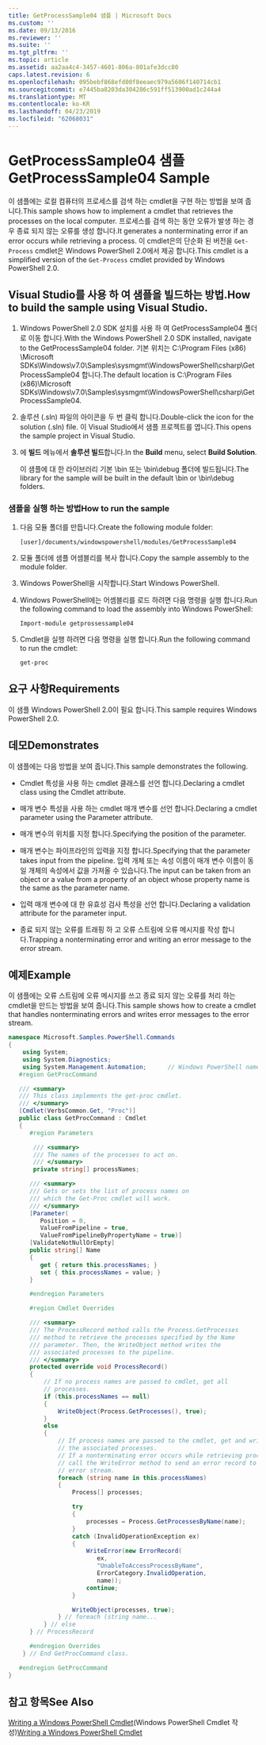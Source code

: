 ```yaml
---
title: GetProcessSample04 샘플 | Microsoft Docs
ms.custom: ''
ms.date: 09/13/2016
ms.reviewer: ''
ms.suite: ''
ms.tgt_pltfrm: ''
ms.topic: article
ms.assetid: aa2aa4c4-3457-4601-806a-801afe3dcc80
caps.latest.revision: 6
ms.openlocfilehash: 095bebf868efd00f8eeaec979a5606f140714cb1
ms.sourcegitcommit: e7445ba8203da304286c591ff513900ad1c244a4
ms.translationtype: MT
ms.contentlocale: ko-KR
ms.lasthandoff: 04/23/2019
ms.locfileid: "62068031"
---
```

# <a name="getprocesssample04-sample"></a><span data-ttu-id="22f2f-102">GetProcessSample04 샘플</span><span class="sxs-lookup"><span data-stu-id="22f2f-102">GetProcessSample04 Sample</span></span>

<span data-ttu-id="22f2f-103">이 샘플에는 로컬 컴퓨터의 프로세스를 검색 하는 cmdlet을 구현 하는 방법을 보여 줍니다.</span><span class="sxs-lookup"><span data-stu-id="22f2f-103">This sample shows how to implement a cmdlet that retrieves the processes on the local computer.</span></span> <span data-ttu-id="22f2f-104">프로세스를 검색 하는 동안 오류가 발생 하는 경우 종료 되지 않는 오류를 생성 합니다.</span><span class="sxs-lookup"><span data-stu-id="22f2f-104">It generates a nonterminating error if an error occurs while retrieving a process.</span></span> <span data-ttu-id="22f2f-105">이 cmdlet은의 단순화 된 버전을 `Get-Process` cmdlet은 Windows PowerShell 2.0에서 제공 합니다.</span><span class="sxs-lookup"><span data-stu-id="22f2f-105">This cmdlet is a simplified version of the `Get-Process` cmdlet provided by Windows PowerShell 2.0.</span></span>

## <a name="how-to-build-the-sample-using-visual-studio"></a><span data-ttu-id="22f2f-106">Visual Studio를 사용 하 여 샘플을 빌드하는 방법.</span><span class="sxs-lookup"><span data-stu-id="22f2f-106">How to build the sample using Visual Studio.</span></span>

1. <span data-ttu-id="22f2f-107">Windows PowerShell 2.0 SDK 설치를 사용 하 여 GetProcessSample04 폴더로 이동 합니다.</span><span class="sxs-lookup"><span data-stu-id="22f2f-107">With the Windows PowerShell 2.0 SDK installed, navigate to the GetProcessSample04 folder.</span></span> <span data-ttu-id="22f2f-108">기본 위치는 C:\Program Files (x86) \Microsoft SDKs\Windows\v7.0\Samples\sysmgmt\WindowsPowerShell\csharp\GetProcessSample04 합니다.</span><span class="sxs-lookup"><span data-stu-id="22f2f-108">The default location is C:\Program Files (x86)\Microsoft SDKs\Windows\v7.0\Samples\sysmgmt\WindowsPowerShell\csharp\GetProcessSample04.</span></span>

2. <span data-ttu-id="22f2f-109">솔루션 (.sln) 파일의 아이콘을 두 번 클릭 합니다.</span><span class="sxs-lookup"><span data-stu-id="22f2f-109">Double-click the icon for the solution (.sln) file.</span></span> <span data-ttu-id="22f2f-110">이 Visual Studio에서 샘플 프로젝트를 엽니다.</span><span class="sxs-lookup"><span data-stu-id="22f2f-110">This opens the sample project in Visual Studio.</span></span>

3. <span data-ttu-id="22f2f-111">에 **빌드** 메뉴에서 **솔루션 빌드**합니다.</span><span class="sxs-lookup"><span data-stu-id="22f2f-111">In the **Build** menu, select **Build Solution**.</span></span>

    <span data-ttu-id="22f2f-112">이 샘플에 대 한 라이브러리 기본 \bin 또는 \bin\debug 폴더에 빌드됩니다.</span><span class="sxs-lookup"><span data-stu-id="22f2f-112">The library for the sample will be built in the default \bin or \bin\debug folders.</span></span>

### <a name="how-to-run-the-sample"></a><span data-ttu-id="22f2f-113">샘플을 실행 하는 방법</span><span class="sxs-lookup"><span data-stu-id="22f2f-113">How to run the sample</span></span>

1. <span data-ttu-id="22f2f-114">다음 모듈 폴더를 만듭니다.</span><span class="sxs-lookup"><span data-stu-id="22f2f-114">Create the following module folder:</span></span>

    `[user]/documents/windowspowershell/modules/GetProcessSample04`

2. <span data-ttu-id="22f2f-115">모듈 폴더에 샘플 어셈블리를 복사 합니다.</span><span class="sxs-lookup"><span data-stu-id="22f2f-115">Copy the sample assembly to the module folder.</span></span>

3. <span data-ttu-id="22f2f-116">Windows PowerShell을 시작합니다.</span><span class="sxs-lookup"><span data-stu-id="22f2f-116">Start Windows PowerShell.</span></span>

4. <span data-ttu-id="22f2f-117">Windows PowerShell에는 어셈블리를 로드 하려면 다음 명령을 실행 합니다.</span><span class="sxs-lookup"><span data-stu-id="22f2f-117">Run the following command to load the assembly into Windows PowerShell:</span></span>

    `Import-module getprossessample04`

5. <span data-ttu-id="22f2f-118">Cmdlet을 실행 하려면 다음 명령을 실행 합니다.</span><span class="sxs-lookup"><span data-stu-id="22f2f-118">Run the following command to run the cmdlet:</span></span>

    `get-proc`

## <a name="requirements"></a><span data-ttu-id="22f2f-119">요구 사항</span><span class="sxs-lookup"><span data-stu-id="22f2f-119">Requirements</span></span>

<span data-ttu-id="22f2f-120">이 샘플 Windows PowerShell 2.0이 필요 합니다.</span><span class="sxs-lookup"><span data-stu-id="22f2f-120">This sample requires Windows PowerShell 2.0.</span></span>

## <a name="demonstrates"></a><span data-ttu-id="22f2f-121">데모</span><span class="sxs-lookup"><span data-stu-id="22f2f-121">Demonstrates</span></span>

<span data-ttu-id="22f2f-122">이 샘플에는 다음 방법을 보여 줍니다.</span><span class="sxs-lookup"><span data-stu-id="22f2f-122">This sample demonstrates the following.</span></span>

- <span data-ttu-id="22f2f-123">Cmdlet 특성을 사용 하는 cmdlet 클래스를 선언 합니다.</span><span class="sxs-lookup"><span data-stu-id="22f2f-123">Declaring a cmdlet class using the Cmdlet attribute.</span></span>

- <span data-ttu-id="22f2f-124">매개 변수 특성을 사용 하는 cmdlet 매개 변수를 선언 합니다.</span><span class="sxs-lookup"><span data-stu-id="22f2f-124">Declaring a cmdlet parameter using the Parameter attribute.</span></span>

- <span data-ttu-id="22f2f-125">매개 변수의 위치를 지정 합니다.</span><span class="sxs-lookup"><span data-stu-id="22f2f-125">Specifying the position of the parameter.</span></span>

- <span data-ttu-id="22f2f-126">매개 변수는 파이프라인의 입력을 지정 합니다.</span><span class="sxs-lookup"><span data-stu-id="22f2f-126">Specifying that the parameter takes input from the pipeline.</span></span> <span data-ttu-id="22f2f-127">입력 개체 또는 속성 이름이 매개 변수 이름이 동일 개체의 속성에서 값을 가져올 수 있습니다.</span><span class="sxs-lookup"><span data-stu-id="22f2f-127">The input can be taken from an object or a value from a property of an object whose property name is the same as the parameter name.</span></span>

- <span data-ttu-id="22f2f-128">입력 매개 변수에 대 한 유효성 검사 특성을 선언 합니다.</span><span class="sxs-lookup"><span data-stu-id="22f2f-128">Declaring a validation attribute for the parameter input.</span></span>

- <span data-ttu-id="22f2f-129">종료 되지 않는 오류를 트래핑 하 고 오류 스트림에 오류 메시지를 작성 합니다.</span><span class="sxs-lookup"><span data-stu-id="22f2f-129">Trapping a nonterminating error and writing an error message to the error stream.</span></span>

## <a name="example"></a><span data-ttu-id="22f2f-130">예제</span><span class="sxs-lookup"><span data-stu-id="22f2f-130">Example</span></span>

<span data-ttu-id="22f2f-131">이 샘플에는 오류 스트림에 오류 메시지를 쓰고 종료 되지 않는 오류를 처리 하는 cmdlet을 만드는 방법을 보여 줍니다.</span><span class="sxs-lookup"><span data-stu-id="22f2f-131">This sample shows how to create a cmdlet that handles nonterminating errors and writes error messages to the error stream.</span></span>

```csharp
namespace Microsoft.Samples.PowerShell.Commands
{
    using System;
    using System.Diagnostics;
    using System.Management.Automation;      // Windows PowerShell namespace.
   #region GetProcCommand

   /// <summary>
   /// This class implements the get-proc cmdlet.
   /// </summary>
   [Cmdlet(VerbsCommon.Get, "Proc")]
   public class GetProcCommand : Cmdlet
   {
      #region Parameters

       /// <summary>
       /// The names of the processes to act on.
       /// </summary>
       private string[] processNames;

      /// <summary>
      /// Gets or sets the list of process names on
      /// which the Get-Proc cmdlet will work.
      /// </summary>
      [Parameter(
         Position = 0,
         ValueFromPipeline = true,
         ValueFromPipelineByPropertyName = true)]
      [ValidateNotNullOrEmpty]
      public string[] Name
      {
         get { return this.processNames; }
         set { this.processNames = value; }
      }

      #endregion Parameters

      #region Cmdlet Overrides

      /// <summary>
      /// The ProcessRecord method calls the Process.GetProcesses
      /// method to retrieve the processes specified by the Name
      /// parameter. Then, the WriteObject method writes the
      /// associated processes to the pipeline.
      /// </summary>
      protected override void ProcessRecord()
      {
          // If no process names are passed to cmdlet, get all
          // processes.
          if (this.processNames == null)
          {
              WriteObject(Process.GetProcesses(), true);
          }
          else
          {
              // If process names are passed to the cmdlet, get and write
              // the associated processes.
              // If a nonterminating error occurs while retrieving processes,
              // call the WriteError method to send an error record to the
              // error stream.
              foreach (string name in this.processNames)
              {
                  Process[] processes;

                  try
                  {
                      processes = Process.GetProcessesByName(name);
                  }
                  catch (InvalidOperationException ex)
                  {
                      WriteError(new ErrorRecord(
                         ex,
                         "UnableToAccessProcessByName",
                         ErrorCategory.InvalidOperation,
                         name));
                      continue;
                  }

                  WriteObject(processes, true);
              } // foreach (string name...
          } // else
      } // ProcessRecord

      #endregion Overrides
    } // End GetProcCommand class.

   #endregion GetProcCommand
}
```

## <a name="see-also"></a><span data-ttu-id="22f2f-132">참고 항목</span><span class="sxs-lookup"><span data-stu-id="22f2f-132">See Also</span></span>

<span data-ttu-id="22f2f-133">[Writing a Windows PowerShell Cmdlet](./writing-a-windows-powershell-cmdlet.md)(Windows PowerShell Cmdlet 작성)</span><span class="sxs-lookup"><span data-stu-id="22f2f-133">[Writing a Windows PowerShell Cmdlet](./writing-a-windows-powershell-cmdlet.md)</span></span>
